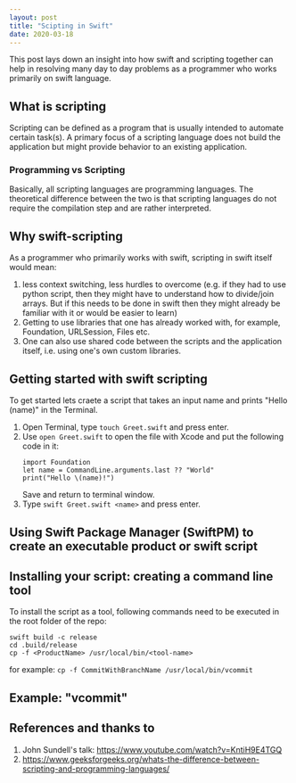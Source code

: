 ```yaml
---
layout: post
title: "Scipting in Swift"
date: 2020-03-18
---
```

This post lays down an insight into how swift and scripting together can help in resolving many day to day problems as a programmer who works primarily on swift language.
## What is scripting
Scripting can be defined as a program that is usually intended to automate certain task(s). A primary focus of a scripting language does not build the application but might provide behavior to an existing application.
### Programming vs Scripting
Basically, all scripting languages are programming languages. The theoretical difference between the two is that scripting languages do not require the compilation step and are rather interpreted.
## Why swift-scripting
As a programmer who primarily works with swift, scripting in swift itself would mean:
1. less context switching, less hurdles to overcome (e.g. if they had to use python script, then they might have to understand how to divide/join arrays. But if this needs to be done in swift then they might already be familiar with it or would be easier to learn)
2. Getting to use libraries that one has already worked with, for example, Foundation, URLSession, Files etc.
3. One can also use shared code between the scripts and the application itself, i.e. using one's own custom libraries. 
## Getting started with swift scripting
To get started lets craete a script that takes an input name and prints "Hello \(name)" in the Terminal.
1. Open Terminal, type `touch Greet.swift` and press enter.
2. Use `open Greet.swift` to open the file with Xcode and put the following code in it:
    ``` 
    import Foundation
    let name = CommandLine.arguments.last ?? "World"
    print("Hello \(name)!")
    ```
    Save and return to terminal window.
3. Type `swift Greet.swift <name>` and press enter.
## Using Swift Package Manager (SwiftPM) to create an executable product or swift script

## Installing your script: creating a command line tool
To install the script as a tool, following commands need to be executed in the root folder of the repo: 
```
swift build -c release
cd .build/release
cp -f <ProductName> /usr/local/bin/<tool-name>
```
for example:
`cp -f CommitWithBranchName /usr/local/bin/vcommit`

## Example: "vcommit"

## References and thanks to
1. John Sundell's talk: https://www.youtube.com/watch?v=KntiH9E4TGQ
2. https://www.geeksforgeeks.org/whats-the-difference-between-scripting-and-programming-languages/
